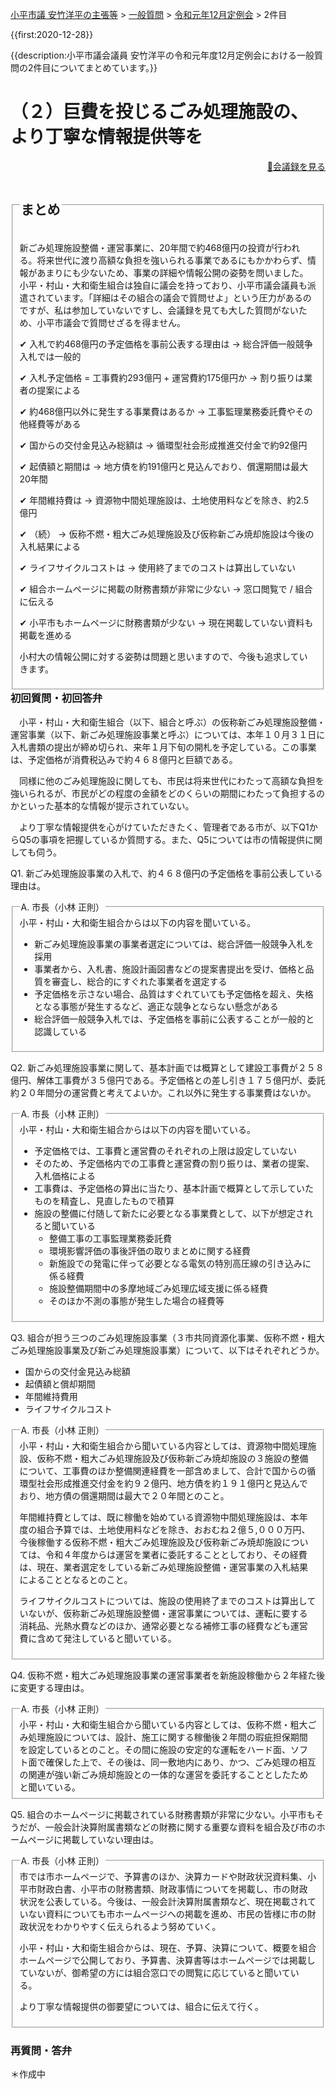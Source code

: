 <p class="breadcrumbs"><a href="../../../index.md">小平市議 安竹洋平の主張等</a> > <a href="../../index.md">一般質問</a> > <a href="./index.md">令和元年12月定例会</a> > 2件目

{{first:2020-12-28}}

{{description:小平市議会議員 安竹洋平の令和元年度12月定例会における一般質問の2件目についてまとめています。}}

<style type="text/css">
h4 {
  text-decoration: underline;
}
</style>

# （２）巨費を投じるごみ処理施設の、より丁寧な情報提供等を

<p style="text-align:right"><a href="https://ssp.kaigiroku.net/tenant/kodaira/SpMinuteView.html?council_id=1101&schedule_id=17&minute_id=176&is_search=true">📄会議録を見る</a></p>

<fieldset class="point">
  <legend>
    <h2 class="point"> まとめ </h2>
  </legend>

  <p class="point">新ごみ処理施設整備・運営事業に、20年間で約468億円の投資が行われる。将来世代に渡り高額な負担を強いられる事業であるにもかかわらず、情報があまりにも少ないため、事業の詳細や情報公開の姿勢を問いました。小平・村山・大和衛生組合は独自に議会を持っており、小平市議会議員も派遣されています。「詳細はその組合の議会で質問せよ」という圧力があるのですが、私は参加していないですし、会議録を見ても大した質問がないため、小平市議会で質問せざるを得ません。</p>
  <p class="point">✔ 入札で約468億円の予定価格を事前公表する理由は<span> → 総合評価一般競争入札では一般的</span></p>
  <p class="point">✔ 入札予定価格 = 工事費約293億円 + 運営費約175億円か<span> → 割り振りは業者の提案による</span></p>
  <p class="point">✔ 約468億円以外に発生する事業費はあるか<span> → 工事監理業務委託費やその他経費等がある</span></p>
  <p class="point">✔ 国からの交付金見込み総額は<span> → 循環型社会形成推進交付金で約92億円</span></p>
  <p class="point">✔ 起債額と期間は<span> → 地方債を約191億円と見込んでおり、償還期間は最大20年間</span></p>
  <p class="point">✔ 年間維持費は<span> → 資源物中間処理施設は、土地使用料などを除き、約2.5億円</span></p>
  <p class="point">✔ （続）<span> → 仮称不燃・粗大ごみ処理施設及び仮称新ごみ焼却施設は今後の入札結果による</span></p>
  <p class="point">✔ ライフサイクルコストは<span> → 使用終了までのコストは算出していない</span></p>
  <p class="point">✔ 組合ホームページに掲載の財務書類が非常に少ない<span> → 窓口閲覧で / 組合に伝える</span></p>
  <p class="point">✔ 小平市もホームページに財務書類が少ない<span> → 現在掲載していない資料も掲載を進める</span></p>
  <p class="point">小村大の情報公開に対する姿勢は問題と思いますので、今後も追求していきます。</span></p>
</fieldset>

<h3 style="margin-top:0"> 初回質問・初回答弁</h3>

<div class="letter">

　小平・村山・大和衛生組合（以下、組合と呼ぶ）の仮称新ごみ処理施設整備・運営事業（以下、新ごみ処理施設事業と呼ぶ）については、本年１０月３１日に入札書類の提出が締め切られ、来年１月下旬の開札を予定している。この事業は、予定価格が消費税込みで約４６８億円と巨額である。

　同様に他のごみ処理施設に関しても、市民は将来世代にわたって高額な負担を強いられるが、市民がどの程度の金額をどのくらいの期間にわたって負担するのかといった基本的な情報が提示されていない。

　より丁寧な情報提供を心がけていただきたく、管理者である市が、以下Q1からQ5の事項を把握しているか質問する。また、Q5については市の情報提供に関しても伺う。

<span class="q-a">Q1.</span> 新ごみ処理施設事業の入札で、約４６８億円の予定価格を事前公表している理由は。

<fieldset class="touben">
<legend><span class="q-a">A.</span> 市長（小林 正則）</legend>
小平・村山・大和衛生組合からは以下の内容を聞いている。

- 新ごみ処理施設事業の事業者選定については、総合評価一般競争入札を採用
- 事業者から、入札書、施設計画図書などの提案書提出を受け、価格と品質を審査し、総合的にすぐれた事業者を選定する
- 予定価格を示さない場合、品質はすぐれていても予定価格を超え、失格となる事態が発生するなど、適正な競争とならない懸念がある
- 総合評価一般競争入札では、予定価格を事前に公表することが一般的と認識している
</fieldset>

<span class="q-a">Q2.</span> 新ごみ処理施設事業に関して、基本計画では概算として建設工事費が２５８億円、解体工事費が３５億円である。予定価格との差し引き１７５億円が、委託約２０年間分の運営費と考えてよいか。これ以外に発生する事業費はないか。

<fieldset class="touben">
<legend><span class="q-a">A.</span> 市長（小林 正則）</legend>
小平・村山・大和衛生組合からは以下の内容を聞いている。

- 予定価格では、工事費と運営費のそれぞれの上限は設定していない
- そのため、予定価格内での工事費と運営費の割り振りは、業者の提案、入札価格による
- 工事費は、予定価格の算出に当たり、基本計画で概算として示していたものを精査し、見直したもので積算
- 施設の整備に付随して新たに必要となる事業費として、以下が想定されると聞いている
    - 整備工事の工事監理業務委託費
    - 環境影響評価の事後評価の取りまとめに関する経費
    - 新施設での発電に伴って必要となる電気の特別高圧線の引き込みに係る経費
    - 施設整備期間中の多摩地域ごみ処理広域支援に係る経費
    - そのほか不測の事態が発生した場合の経費等
</fieldset>

<span class="q-a">Q3.</span> 組合が担う三つのごみ処理施設事業（３市共同資源化事業、仮称不燃・粗大ごみ処理施設事業及び新ごみ処理施設事業）について、以下はそれぞれどうか。

- 国からの交付金見込み総額
- 起債額と償却期間
- 年間維持費用
- ライフサイクルコスト

<fieldset class="touben">
<legend><span class="q-a">A.</span> 市長（小林 正則）</legend>
小平・村山・大和衛生組合から聞いている内容としては、資源物中間処理施設、仮称不燃・粗大ごみ処理施設及び仮称新ごみ焼却施設の３施設の整備について、工事費のほか整備関連経費を一部含めまして、合計で国からの循環型社会形成推進交付金を約９２億円、地方債を約１９１億円と見込んでおり、地方債の償還期間は最大で２０年間とのこと。

年間維持費としては、既に稼働を始めている資源物中間処理施設は、本年度の組合予算では、土地使用料などを除き、おおむね２億５,０００万円、今後稼働する仮称不燃・粗大ごみ処理施設及び仮称新ごみ焼却施設については、令和４年度からは運営を業者に委託することとしており、その経費は、現在、業者選定をしている新ごみ処理施設整備・運営事業の入札結果によることとなるとのこと。

ライフサイクルコストについては、施設の使用終了までのコストは算出していないが、仮称新ごみ処理施設整備・運営事業については、運転に要する消耗品、光熱水費などのほか、通常必要となる補修工事の経費なども運営費に含めて発注していると聞いている。
</fieldset>

<span class="q-a">Q4.</span> 仮称不燃・粗大ごみ処理施設事業の運営事業者を新施設稼働から２年経た後に変更する理由は。

<fieldset class="touben">
<legend><span class="q-a">A.</span> 市長（小林 正則）</legend>
小平・村山・大和衛生組合から聞いている内容としては、仮称不燃・粗大ごみ処理施設については、設計、施工に関する稼働後２年間の瑕疵担保期間を設定しているとのこと。その間に施設の安定的な運転をハード面、ソフト面で確保した上で、その後は、同一敷地内にあり、かつ、ごみ処理の相互の関連が強い新ごみ焼却施設との一体的な運営を委託することとしたためと聞いている。
</fieldset>

<span class="q-a">Q5.</span>  組合のホームページに掲載されている財務書類が非常に少ない。小平市もそうだが、一般会計決算附属書類などの財務に関する重要な資料を組合及び市のホームページに掲載していない理由は。

<fieldset class="touben">
<legend><span class="q-a">A.</span> 市長（小林 正則）</legend>
市では市ホームページで、予算書のほか、決算カードや財政状況資料集、小平市財政白書、小平市の財務書類、財政事情についてを掲載し、市の財政状況を公表している。今後は、一般会計決算附属書類など、現在掲載されていない資料についても市ホームページへの掲載を進め、市民の皆様に市の財政状況をわかりやすく伝えられるよう努めていく。

小平・村山・大和衛生組合からは、現在、予算、決算について、概要を組合ホームページで公開しており、予算書、決算書等はホームページでは掲載していないが、御希望の方には組合窓口での閲覧に応じていると聞いている。

より丁寧な情報提供の御要望については、組合に伝えて行く。
</fieldset>

</div>

### 再質問・答弁

＊作成中